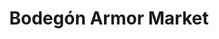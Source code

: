 ---
title: "Bodegón Armor Market"
url: /caracas/bodegon-armor-market-av-romulo-gallegos/
shop: Lebensmittel
---